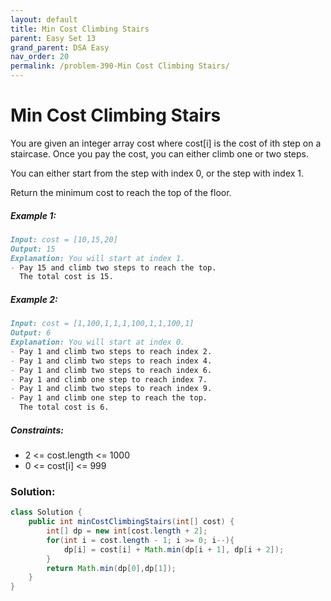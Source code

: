 ```yaml
---
layout: default
title: Min Cost Climbing Stairs
parent: Easy Set 13
grand_parent: DSA Easy
nav_order: 20
permalink: /problem-390-Min Cost Climbing Stairs/
---
```

# Min Cost Climbing Stairs
You are given an integer array cost where cost[i] is the cost of ith step on a staircase. Once you pay the cost, you can either climb one or two steps.

You can either start from the step with index 0, or the step with index 1.

Return the minimum cost to reach the top of the floor.

##### Example 1:
```markdown
Input: cost = [10,15,20]
Output: 15
Explanation: You will start at index 1.
- Pay 15 and climb two steps to reach the top.
  The total cost is 15.
```
##### Example 2:
```markdown
Input: cost = [1,100,1,1,1,100,1,1,100,1]
Output: 6
Explanation: You will start at index 0.
- Pay 1 and climb two steps to reach index 2.
- Pay 1 and climb two steps to reach index 4.
- Pay 1 and climb two steps to reach index 6.
- Pay 1 and climb one step to reach index 7.
- Pay 1 and climb two steps to reach index 9.
- Pay 1 and climb one step to reach the top.
  The total cost is 6.
```
##### Constraints:
* 2 <= cost.length <= 1000
* 0 <= cost[i] <= 999

### Solution:
```java
class Solution {
    public int minCostClimbingStairs(int[] cost) {
        int[] dp = new int[cost.length + 2];
        for(int i = cost.length - 1; i >= 0; i--){
            dp[i] = cost[i] + Math.min(dp[i + 1], dp[i + 2]);
        }
        return Math.min(dp[0],dp[1]);
    } 
}
```